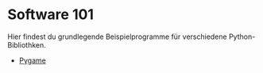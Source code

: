 # Software 101

Hier findest du grundlegende Beispielprogramme für verschiedene 
Python-Bibliothken.

- [Pygame](pygame/README.md)

